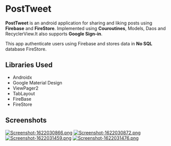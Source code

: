 # PostTweet
**PostTweet** is an android application for sharing and liking posts using **Firebase** and **FireStore**.
Implemented using **Couroutines**, Models, Daos and RecyclerView.It also supports **Google Sign-in**.

This app authenticate users using Firebase and stores data in **No SQL** database FireStore.

## Libraries Used
- Androidx
- Google Material Design
- ViewPager2
- TabLayout
- FireBase
- FireStore

## Screenshots

[![Screenshot-1622030866.png](https://i.postimg.cc/25vR8BMT/Screenshot-1622030866.png)](https://postimg.cc/3yKbtWKD) [![Screenshot-1622030872.png](https://i.postimg.cc/KvY63WC1/Screenshot-1622030872.png)](https://postimg.cc/s1t6tTjz) [![Screenshot-1622031459.png](https://i.postimg.cc/VkxpTkvt/Screenshot-1622031459.png)](https://postimg.cc/BjCmPsxZ) [![Screenshot-1622031476.png](https://i.postimg.cc/zBjQVwjw/Screenshot-1622031476.png)](https://postimg.cc/LYJDW1Gh)
